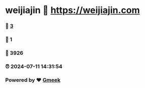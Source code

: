 # weijiajin :link: https://weijiajin.com 
### :page_facing_up: [3](https://weijiajin.com/tag.html) 
### :speech_balloon: 1 
### :hibiscus: 3926 
### :alarm_clock: 2024-07-11 14:31:54 
### Powered by :heart: [Gmeek](https://github.com/Meekdai/Gmeek)
